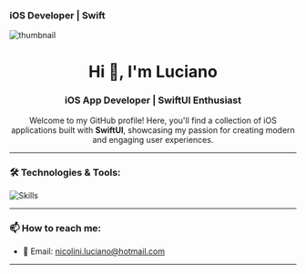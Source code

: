 ### iOS Developer | Swift

![thumbnail](https://github.com/user-attachments/assets/10ae5137-bf7a-418d-bb95-d7bf513402a8)

<h1 align="center">Hi 👋, I'm Luciano</h1>
<h3 align="center">iOS App Developer | SwiftUI Enthusiast</h3>

<p align="center">
  Welcome to my GitHub profile! Here, you'll find a collection of iOS applications built with <b>SwiftUI</b>, showcasing my passion for creating modern and engaging user experiences.
</p>

---

### 🛠️ Technologies & Tools:
<p align="left">
  <img src="https://skillicons.dev/icons?i=swift,swiftui,xcode,figma,firebase,html,css,js,linux,git,github" alt="Skills" />
</p>

---

### 📫 How to reach me:
- 📧 Email: [nicolini.luciano@hotmail.com](nicolini.luciano@hotmail.com)
---







